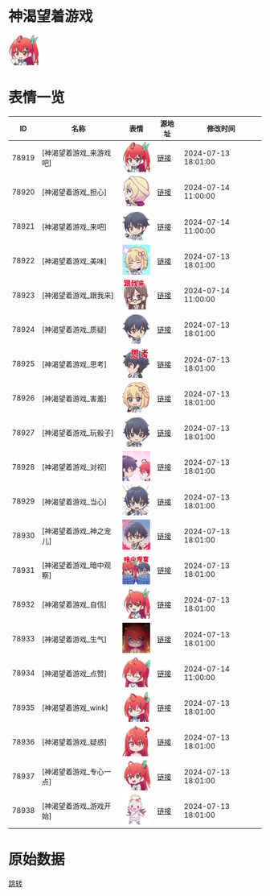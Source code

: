 # 神渴望着游戏

<img src="./cover.png" height="60" alt="cover" />

# 表情一览

|ID|名称|表情|源地址|修改时间|
|----|----|----|----|----|
|78919|[神渴望着游戏_来游戏吧]|<img src="./pic/078919_%5B神渴望着游戏_来游戏吧%5D.png" height="60" alt="来游戏吧"/>|[链接](https://i0.hdslb.com/bfs/garb/b79f8bad05f812d3871912573cafbf9ab2d1a2f5.png)|2024-07-13 18:01:00|
|78920|[神渴望着游戏_担心]|<img src="./pic/078920_%5B神渴望着游戏_担心%5D.png" height="60" alt="担心"/>|[链接](https://i0.hdslb.com/bfs/garb/9a7c0d73f1f93bffa5c147aaaf2fb9d00fa29c21.png)|2024-07-14 11:00:00|
|78921|[神渴望着游戏_来吧]|<img src="./pic/078921_%5B神渴望着游戏_来吧%5D.png" height="60" alt="来吧"/>|[链接](https://i0.hdslb.com/bfs/garb/2f56cc62740fec754397b60b0f47ff91a1cf5a04.png)|2024-07-14 11:00:00|
|78922|[神渴望着游戏_美味]|<img src="./pic/078922_%5B神渴望着游戏_美味%5D.png" height="60" alt="美味"/>|[链接](https://i0.hdslb.com/bfs/garb/6c55517008da59791d94b85c5b3ec5fa2ef28aa3.png)|2024-07-13 18:01:00|
|78923|[神渴望着游戏_跟我来]|<img src="./pic/078923_%5B神渴望着游戏_跟我来%5D.png" height="60" alt="跟我来"/>|[链接](https://i0.hdslb.com/bfs/garb/773ba609b73a89b758cc560201a336901763cc67.png)|2024-07-14 11:00:00|
|78924|[神渴望着游戏_质疑]|<img src="./pic/078924_%5B神渴望着游戏_质疑%5D.png" height="60" alt="质疑"/>|[链接](https://i0.hdslb.com/bfs/garb/54d604f55befcbfaa282f1edcb363897f54bf89c.png)|2024-07-13 18:01:00|
|78925|[神渴望着游戏_思考]|<img src="./pic/078925_%5B神渴望着游戏_思考%5D.png" height="60" alt="思考"/>|[链接](https://i0.hdslb.com/bfs/garb/6b70f7df63d431e20cca4e01aee0d9eb1a88aa90.png)|2024-07-13 18:01:00|
|78926|[神渴望着游戏_害羞]|<img src="./pic/078926_%5B神渴望着游戏_害羞%5D.png" height="60" alt="害羞"/>|[链接](https://i0.hdslb.com/bfs/garb/136da5f3cf6f854a0c8ec0dcb9deb11d7fe84352.png)|2024-07-13 18:01:00|
|78927|[神渴望着游戏_玩骰子]|<img src="./pic/078927_%5B神渴望着游戏_玩骰子%5D.png" height="60" alt="玩骰子"/>|[链接](https://i0.hdslb.com/bfs/garb/d86e18d3eeeaa83e42431da4dfcb92f82bc88303.png)|2024-07-13 18:01:00|
|78928|[神渴望着游戏_对视]|<img src="./pic/078928_%5B神渴望着游戏_对视%5D.png" height="60" alt="对视"/>|[链接](https://i0.hdslb.com/bfs/garb/0d56e114a594058f4738ced0018f276edd939019.png)|2024-07-13 18:01:00|
|78929|[神渴望着游戏_当心]|<img src="./pic/078929_%5B神渴望着游戏_当心%5D.png" height="60" alt="当心"/>|[链接](https://i0.hdslb.com/bfs/garb/763198b995ed63bf001af7e5dc3cfc413f9924d9.png)|2024-07-13 18:01:00|
|78930|[神渴望着游戏_神之宠儿]|<img src="./pic/078930_%5B神渴望着游戏_神之宠儿%5D.png" height="60" alt="神之宠儿"/>|[链接](https://i0.hdslb.com/bfs/garb/ded4db2b825777f14cf1172374a5d4f92ac027ee.png)|2024-07-13 18:01:00|
|78931|[神渴望着游戏_暗中观察]|<img src="./pic/078931_%5B神渴望着游戏_暗中观察%5D.png" height="60" alt="暗中观察"/>|[链接](https://i0.hdslb.com/bfs/garb/2cfec90eaf726c3902b89deb1ba1411e8a44f071.png)|2024-07-13 18:01:00|
|78932|[神渴望着游戏_自信]|<img src="./pic/078932_%5B神渴望着游戏_自信%5D.png" height="60" alt="自信"/>|[链接](https://i0.hdslb.com/bfs/garb/a275d5efb0fce2f61250f4b92d330a9a762d9721.png)|2024-07-13 18:01:00|
|78933|[神渴望着游戏_生气]|<img src="./pic/078933_%5B神渴望着游戏_生气%5D.png" height="60" alt="生气"/>|[链接](https://i0.hdslb.com/bfs/garb/be230f7a4f9c846d79f0241159fff3d05fee537e.png)|2024-07-13 18:01:00|
|78934|[神渴望着游戏_点赞]|<img src="./pic/078934_%5B神渴望着游戏_点赞%5D.png" height="60" alt="点赞"/>|[链接](https://i0.hdslb.com/bfs/garb/7be07c54a3194ab77564d2adb718532b4f715100.png)|2024-07-14 11:00:00|
|78935|[神渴望着游戏_wink]|<img src="./pic/078935_%5B神渴望着游戏_wink%5D.png" height="60" alt="wink"/>|[链接](https://i0.hdslb.com/bfs/garb/e654cecd2264480047ef35a799aa35cfd5a87e21.png)|2024-07-13 18:01:00|
|78936|[神渴望着游戏_疑惑]|<img src="./pic/078936_%5B神渴望着游戏_疑惑%5D.png" height="60" alt="疑惑"/>|[链接](https://i0.hdslb.com/bfs/garb/0a826b0092b2ad9c1434995f78b865622cd72ea7.png)|2024-07-13 18:01:00|
|78937|[神渴望着游戏_专心一点]|<img src="./pic/078937_%5B神渴望着游戏_专心一点%5D.png" height="60" alt="专心一点"/>|[链接](https://i0.hdslb.com/bfs/garb/6b28106d36d2f89a74d531073cd5133c967a33bf.png)|2024-07-13 18:01:00|
|78938|[神渴望着游戏_游戏开始]|<img src="./pic/078938_%5B神渴望着游戏_游戏开始%5D.png" height="60" alt="游戏开始"/>|[链接](https://i0.hdslb.com/bfs/garb/0bf2e08bee94cf7d61899640ed24b5d56a89012d.png)|2024-07-13 18:01:00|

# 原始数据

[跳转](./raw.json)

